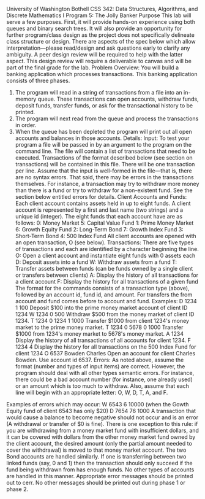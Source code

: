 University of Washington Bothell
CSS 342: Data Structures, Algorithms, and Discrete Mathematics I
Program 5: The Jolly Banker
Purpose
This lab will serve a few purposes. First, it will provide hands-on experience using both queues
and binary search trees. It will also provide an opportunity for further program/class design as
the project does not specifically delineate class structure or design.
There are aspects of the spec below which allow interpretation—please read/design and ask
questions early to clarify any ambiguity.
A peer design review will be required to help with the latter aspect. This design review will
require a deliverable to canvas and will be part of the final grade for the lab.
Problem Overview:
You will build a banking application which processes transactions. This banking
application consists of three phases.
1) The program will read in a string of transactions from a file into an in-memory queue.
These transactions can open accounts, withdraw funds, deposit funds, transfer funds, or ask for
the transactional history to be printed.
2) The program will next read from the queue and process the transactions in order.
3) When the queue has been depleted the program will print out all open accounts and
balances in those accounts.
Details:
Input:
To test your program a file will be passed in by an argument to the program on the
command line. The file will contain a list of transactions that need to be executed.
Transactions of the format described below (see section on transactions) will be contained in
this file. There will be one transaction per line.
Assume that the input is well-formed in the file—that is, there are no syntax errors.
That said, there may be errors in the transactions themselves. For instance, a transaction may
try to withdraw more money than there is a fund or try to withdraw for a non-existent fund.
See the section below entitled errors for details.
Client Accounts and Funds:
Each client account contains assets held in up to eight funds. A client account is
represented by a first and last name (two strings) and a unique id (integer).
The eight funds that each account have are as follows:
0: Money Market 5: Capital Value Fund
1: Prime Money Market 6: Growth Equity Fund
2: Long-Term Bond 7: Growth Index Fund
3: Short-Term Bond
4: 500 Index Fund
All client accounts are opened with an open transaction, O (see below).
Transactions:
There are five types of transactions and each are identified by a character beginning the line.
O: Open a client account and instantiate eight funds with 0 assets each
D: Deposit assets into a fund
W: Withdraw assets from a fund
T: Transfer assets between funds (can be funds owned by a single client or
transfers between clients)
A: Display the history of all transactions for a client account
F: Display the history for all transactions of a given fund
The format for the commands consists of a transaction type (above), followed by an account id,
fund id, and amount. For transfers the from account and fund comes before to account and
fund.
Examples:
D 1234 1 100 Deposit $100 into the prime money market account of client ID 1234
W 1234 0 500 Withdraw $500 from the money market of client ID 1234.
T 1234 0 1234 1 1000 Transfer $1000 from client 1234's money market to the prime money market.
T 1234 0 5678 0 1000 Transfer $1000 from 1234's money market to 5678's money market.
A 1234 Display the history of all transactions of all accounts for client 1234.
F 1234 4 Display the history for all transactions on the 500 Index Fund for client 1234
O 6537 Bowden Charles Open an account for client Charles Bowden. Use account id 6537.
Errors:
As noted above, assume the format (number and types of input items) are correct. However,
the program should deal with all other types semantic errors. For instance, there could be a
bad account number (for instance, one already used) or an amount which is too much to
withdraw. Also, assume that each line will begin with an appropriate letter: O, W, D, T, A, and
F.

Examples of errors which may occur:
W 6543 6 10000 (when the Gowth Equity fund of client 6543 has only $20)
D 7654 76 1000
A transaction that would cause a balance to become negative should not occur and is an error
(A withdrawal or transfer of $0 is fine). There is one exception to this rule: if you are
withdrawing from a money market fund with insufficient dollars, and it can be covered with
dollars from the other money market fund owned by the client account, the desired amount
(only the partial amount needed to cover the withdrawal) is moved to that money market
account. The two Bond accounts are handled similarly. If one is transferring between two
linked funds (say, 0 and 1) then the transaction should only succeed if the fund being
withdrawn from has enough funds. No other types of accounts are handled in this manner.
Appropriate error messages should be printed out to cerr. No other messages should be
printed out during phase 1 or phase 2.
